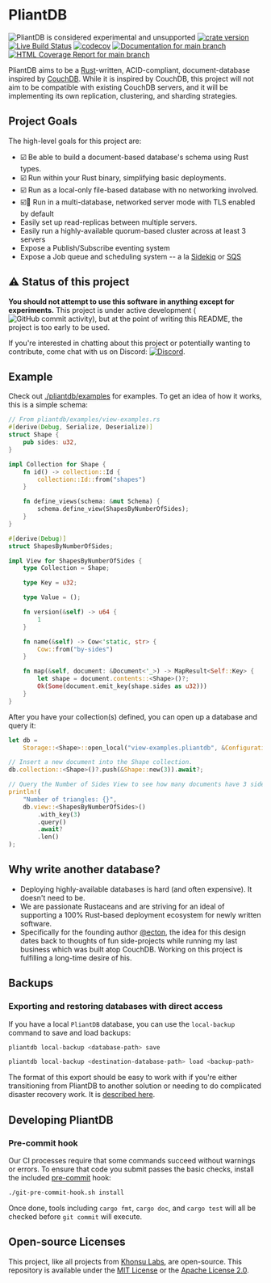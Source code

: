 # PliantDB

![PliantDB is considered experimental and unsupported](https://img.shields.io/badge/status-experimental-blueviolet)
[![crate version](https://img.shields.io/crates/v/pliantdb.svg)](https://crates.io/crates/pliantdb)
[![Live Build Status](https://img.shields.io/github/workflow/status/khonsulabs/pliantdb/Tests/main)](https://github.com/khonsulabs/pliantdb/actions?query=workflow:Tests)
[![codecov](https://codecov.io/gh/khonsulabs/pliantdb/branch/main/graph/badge.svg)](https://codecov.io/gh/khonsulabs/pliantdb)
[![Documentation for `main` branch](https://img.shields.io/badge/docs-main-informational)](https://khonsulabs.github.io/pliantdb/main/pliantdb/)
[![HTML Coverage Report for `main` branch](https://img.shields.io/badge/coverage-report-informational)](https://khonsulabs.github.io/pliantdb/coverage/)

PliantDB aims to be a [Rust](https://rust-lang.org)-written, ACID-compliant, document-database inspired by [CouchDB](https://couchdb.apache.org/). While it is inspired by CouchDB, this project will not aim to be compatible with existing CouchDB servers, and it will be implementing its own replication, clustering, and sharding strategies.

## Project Goals

The high-level goals for this project are:

- ☑️ Be able to build a document-based database's schema using Rust types.
- ☑️ Run within your Rust binary, simplifying basic deployments.
- ☑️ Run as a local-only file-based database with no networking involved.
- ☑️🚧 Run in a multi-database, networked server mode with TLS enabled by default
- Easily set up read-replicas between multiple servers.
- Easily run a highly-available quorum-based cluster across at least 3 servers
- Expose a Publish/Subscribe eventing system
- Expose a Job queue and scheduling system -- a la [Sidekiq](https://sidekiq.org/) or [SQS](https://aws.amazon.com/sqs/)

## ⚠️ Status of this project

**You should not attempt to use this software in anything except for experiments.** This project is under active development (![GitHub commit activity](https://img.shields.io/github/commit-activity/m/khonsulabs/pliantdb)), but at the point of writing this README, the project is too early to be used.

If you're interested in chatting about this project or potentially wanting to contribute, come chat with us on Discord: [![Discord](https://img.shields.io/discord/578968877866811403)](https://discord.khonsulabs.com/).

## Example

Check out [./pliantdb/examples](./pliantdb/examples) for examples. To get an idea of how it works, this is a simple schema:

```rust
// From pliantdb/examples/view-examples.rs
#[derive(Debug, Serialize, Deserialize)]
struct Shape {
    pub sides: u32,
}

impl Collection for Shape {
    fn id() -> collection::Id {
        collection::Id::from("shapes")
    }

    fn define_views(schema: &mut Schema) {
        schema.define_view(ShapesByNumberOfSides);
    }
}

#[derive(Debug)]
struct ShapesByNumberOfSides;

impl View for ShapesByNumberOfSides {
    type Collection = Shape;

    type Key = u32;

    type Value = ();

    fn version(&self) -> u64 {
        1
    }

    fn name(&self) -> Cow<'static, str> {
        Cow::from("by-sides")
    }

    fn map(&self, document: &Document<'_>) -> MapResult<Self::Key> {
        let shape = document.contents::<Shape>()?;
        Ok(Some(document.emit_key(shape.sides as u32)))
    }
}
```

After you have your collection(s) defined, you can open up a database and query it:

```rust
let db =
    Storage::<Shape>::open_local("view-examples.pliantdb", &Configuration::default()).await?;

// Insert a new document into the Shape collection.
db.collection::<Shape>()?.push(&Shape::new(3)).await?;

// Query the Number of Sides View to see how many documents have 3 sides.
println!(
    "Number of triangles: {}",
    db.view::<ShapesByNumberOfSides>()
        .with_key(3)
        .query()
        .await?
        .len()
);
```

## Why write another database?

- Deploying highly-available databases is hard (and often expensive). It doesn't need to be.
- We are passionate Rustaceans and are striving for an ideal of supporting a 100% Rust-based deployment ecosystem for newly written software.
- Specifically for the founding author [@ecton](https://github.com/ecton), the idea for this design dates back to thoughts of fun side-projects while running my last business which was built atop CouchDB. Working on this project is fulfilling a long-time desire of his.

## Backups

### Exporting and restoring databases with direct access

If you have a local `PliantDB` database, you can use the `local-backup` command to save and load backups:

```sh
pliantdb local-backup <database-path> save
```

```sh
pliantdb local-backup <destination-database-path> load <backup-path>
```

The format of this export should be easy to work with if you're either transitioning from PliantDB to another solution or needing to do complicated disaster recovery work. It is [described here](https://khonsulabs.github.io/pliantdb/main/pliantdb/local/backup/enum.Command.html#variant.Save).

## Developing PliantDB

### Pre-commit hook

Our CI processes require that some commands succeed without warnings or errors. To ensure that code you submit passes the basic checks, install the included [pre-commit](./git-pre-commit-hook.sh) hook:

```bash
./git-pre-commit-hook.sh install
```

Once done, tools including `cargo fmt`, `cargo doc`, and `cargo test` will all be checked before `git commit` will execute.

## Open-source Licenses

This project, like all projects from [Khonsu Labs](https://khonsulabs.com/), are open-source. This repository is available under the [MIT License](./LICENSE-MIT) or the [Apache License 2.0](./LICENSE-APACHE).
